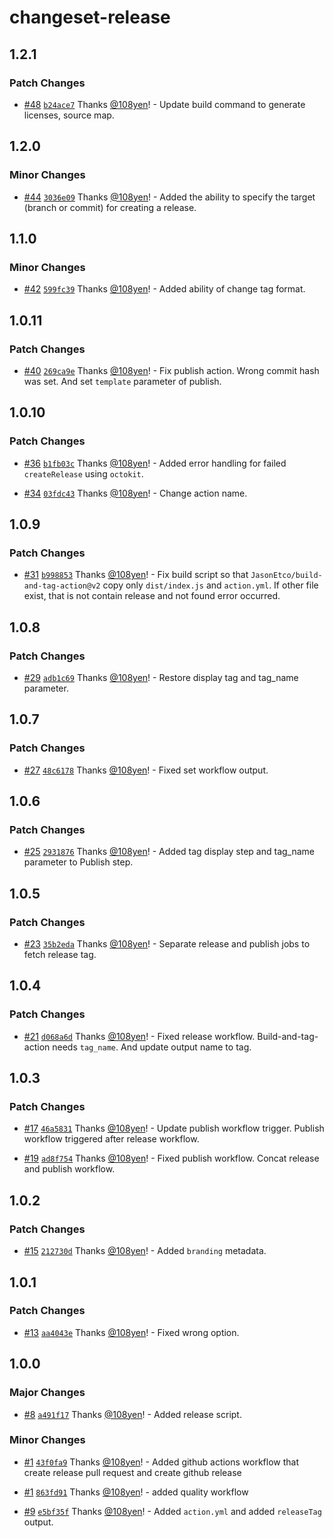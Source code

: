 # changeset-release

## 1.2.1

### Patch Changes

- [#48](https://github.com/108yen/changeset-release/pull/48) [`b24ace7`](https://github.com/108yen/changeset-release/commit/b24ace7c080f17f3e3b677121ba5e3d73f710f33) Thanks [@108yen](https://github.com/108yen)! - Update build command to generate licenses, source map.

## 1.2.0

### Minor Changes

- [#44](https://github.com/108yen/changeset-release/pull/44) [`3036e09`](https://github.com/108yen/changeset-release/commit/3036e0963002944aa088ae17e58e941901f52ac1) Thanks [@108yen](https://github.com/108yen)! - Added the ability to specify the target (branch or commit) for creating a release.

## 1.1.0

### Minor Changes

- [#42](https://github.com/108yen/changeset-release/pull/42) [`599fc39`](https://github.com/108yen/changeset-release/commit/599fc39583a687ea8865be4da2e2f4866f8c7236) Thanks [@108yen](https://github.com/108yen)! - Added ability of change tag format.

## 1.0.11

### Patch Changes

- [#40](https://github.com/108yen/changeset-release/pull/40) [`269ca9e`](https://github.com/108yen/changeset-release/commit/269ca9e87f24cb4e91ae73d31e19022420415079) Thanks [@108yen](https://github.com/108yen)! - Fix publish action. Wrong commit hash was set. And set `template` parameter of publish.

## 1.0.10

### Patch Changes

- [#36](https://github.com/108yen/changeset-release/pull/36) [`b1fb03c`](https://github.com/108yen/changeset-release/commit/b1fb03c196ad776ba5f578b4bff5e343dc17d424) Thanks [@108yen](https://github.com/108yen)! - Added error handling for failed `createRelease` using `octokit`.

- [#34](https://github.com/108yen/changeset-release/pull/34) [`03fdc43`](https://github.com/108yen/changeset-release/commit/03fdc438d3ffcca399333adf3d8071e0cb9a7ecf) Thanks [@108yen](https://github.com/108yen)! - Change action name.

## 1.0.9

### Patch Changes

- [#31](https://github.com/108yen/changeset-release/pull/31) [`b998853`](https://github.com/108yen/changeset-release/commit/b9988532d6317086a8c352560b1ad902b41f957d) Thanks [@108yen](https://github.com/108yen)! - Fix build script so that `JasonEtco/build-and-tag-action@v2` copy only `dist/index.js` and `action.yml`. If other file exist, that is not contain release and not found error occurred.

## 1.0.8

### Patch Changes

- [#29](https://github.com/108yen/changeset-release/pull/29) [`adb1c69`](https://github.com/108yen/changeset-release/commit/adb1c69e6cf9b1b0e59d5b41d3af882ab343032b) Thanks [@108yen](https://github.com/108yen)! - Restore display tag and tag_name parameter.

## 1.0.7

### Patch Changes

- [#27](https://github.com/108yen/changeset-release/pull/27) [`48c6178`](https://github.com/108yen/changeset-release/commit/48c617831645c234b4e205896877b23f0defbd92) Thanks [@108yen](https://github.com/108yen)! - Fixed set workflow output.

## 1.0.6

### Patch Changes

- [#25](https://github.com/108yen/changeset-release/pull/25) [`2931876`](https://github.com/108yen/changeset-release/commit/293187685a9b133383e85f69574bbc326bb6b19b) Thanks [@108yen](https://github.com/108yen)! - Added tag display step and tag_name parameter to Publish step.

## 1.0.5

### Patch Changes

- [#23](https://github.com/108yen/changeset-release/pull/23) [`35b2eda`](https://github.com/108yen/changeset-release/commit/35b2edafd7d384518afb2ce80faaa7b7f8ac4d51) Thanks [@108yen](https://github.com/108yen)! - Separate release and publish jobs to fetch release tag.

## 1.0.4

### Patch Changes

- [#21](https://github.com/108yen/changeset-release/pull/21) [`d068a6d`](https://github.com/108yen/changeset-release/commit/d068a6df3137f753d4f9454a5f891cea16008664) Thanks [@108yen](https://github.com/108yen)! - Fixed release workflow. Build-and-tag-action needs `tag_name`. And update output name to tag.

## 1.0.3

### Patch Changes

- [#17](https://github.com/108yen/changeset-release/pull/17) [`46a5831`](https://github.com/108yen/changeset-release/commit/46a58318baf4a2e870be038e9c70c33ee79eaae2) Thanks [@108yen](https://github.com/108yen)! - Update publish workflow trigger. Publish workflow triggered after release workflow.

- [#19](https://github.com/108yen/changeset-release/pull/19) [`ad8f754`](https://github.com/108yen/changeset-release/commit/ad8f7549ffd87e23fdbbbbf1dd6b971648d19f28) Thanks [@108yen](https://github.com/108yen)! - Fixed publish workflow. Concat release and publish workflow.

## 1.0.2

### Patch Changes

- [#15](https://github.com/108yen/changeset-release/pull/15) [`212730d`](https://github.com/108yen/changeset-release/commit/212730d11f1f91969c7343e20f9c79bdb8dc303b) Thanks [@108yen](https://github.com/108yen)! - Added `branding` metadata.

## 1.0.1

### Patch Changes

- [#13](https://github.com/108yen/changeset-release/pull/13) [`aa4043e`](https://github.com/108yen/changeset-release/commit/aa4043e8d1e01905746508c2a760036367543161) Thanks [@108yen](https://github.com/108yen)! - Fixed wrong option.

## 1.0.0

### Major Changes

- [#8](https://github.com/108yen/changeset-release/pull/8) [`a491f17`](https://github.com/108yen/changeset-release/commit/a491f17d82d425b39a960292728e1a5d949f9e6e) Thanks [@108yen](https://github.com/108yen)! - Added release script.

### Minor Changes

- [#1](https://github.com/108yen/changeset-release/pull/1) [`43f0fa9`](https://github.com/108yen/changeset-release/commit/43f0fa9759860921c4ccc993a98f3ba47d0f1419) Thanks [@108yen](https://github.com/108yen)! - Added github actions workflow that create release pull request and create github release

- [#1](https://github.com/108yen/changeset-release/pull/1) [`863fd91`](https://github.com/108yen/changeset-release/commit/863fd9120fb17fdb65cd126010ca2a40bd7ea73e) Thanks [@108yen](https://github.com/108yen)! - added quality workflow

- [#9](https://github.com/108yen/changeset-release/pull/9) [`e5bf35f`](https://github.com/108yen/changeset-release/commit/e5bf35f3b4fa8772456ffd59bfa4271d77ff9454) Thanks [@108yen](https://github.com/108yen)! - Added `action.yml` and added `releaseTag` output.
